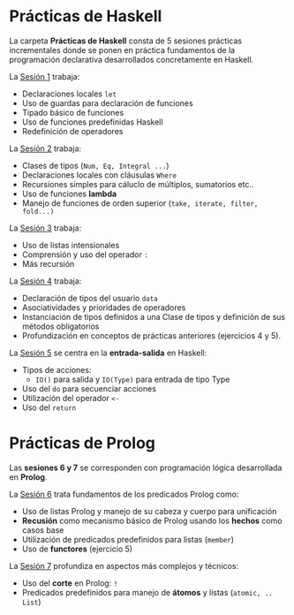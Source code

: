 
# Prácticas de Haskell

La carpeta **Prácticas de Haskell** consta de 5 sesiones prácticas incrementales donde se ponen en práctica fundamentos de la programación declarativa desarrollados concretamente en Haskell.

La [Sesión 1](https://github.com/Jorgitou98/Haskell-Programacion-Declarativa/tree/master/Sesion%201) trabaja:

 - Declaraciones locales `let`
 - Uso de guardas para declaración de funciones
 - Tipado básico de funciones
 - Uso de funciones predefinidas Haskell
 - Redefinición de operadores

La [Sesión 2](https://github.com/Jorgitou98/Haskell-Programacion-Declarativa/tree/master/Sesion%202) trabaja:

- Clases de tipos (`Num, Eq, Integral ...`)
- Declaraciones locales con cláusulas `Where`
- Recursiones simples para cáluclo de múltiplos, sumatorios etc..
- Uso de funciones **lambda**
- Manejo de funciones de orden superior (`take, iterate, filter, fold...)`

La [Sesión 3](https://github.com/Jorgitou98/Haskell-Programacion-Declarativa/tree/master/Sesion%203) trabaja:

- Uso de listas intensionales
- Comprensión y uso del operador `:`
- Más recursión

La [Sesión 4](https://github.com/Jorgitou98/Haskell-Programacion-Declarativa/tree/master/Sesion%204) trabaja:

- Declaración de tipos del usuario `data`
- Asociatividades y prioridades de operadores
- Instanciación de tipos definidos a una Clase de tipos y definición de sus métodos obligatorios
- Profundización en conceptos de prácticas anteriores (ejercicios 4 y 5).

La [Sesión 5](https://github.com/Jorgitou98/Haskell-Programacion-Declarativa/tree/master/Sesion%205) se centra en la **entrada-salida** en Haskell:

- Tipos de acciones:
	- `IO()` para salida y `IO(Type)` para entrada de tipo Type
- Uso del `do` para secuenciar acciones
- Utilización del operador `<-`
- Uso del `return`


# Prácticas de Prolog
Las **sesiones 6 y 7** se corresponden con programación lógica desarrollada en **Prolog**.

La [Sesión 6](https://github.com/Jorgitou98/Programacion-Declarativa/tree/master/Sesion%206) trata fundamentos de los predicados Prolog como:

- Uso de listas Prolog y manejo de su cabeza y cuerpo para unificación
- **Recusión** como mecanismo básico de Prolog usando los **hechos** como casos base
- Utilización de predicados predefinidos para listas (`member`)
- Uso de **functores**  (ejercicio 5)

La [Sesión 7](https://github.com/Jorgitou98/Programacion-Declarativa/tree/master/Sesion%207) profundiza en aspectos más complejos y técnicos:

- Uso del **corte** en Prolog: `!`
- Predicados predefinidos para manejo de **átomos** y listas (`atomic, .. List`)

